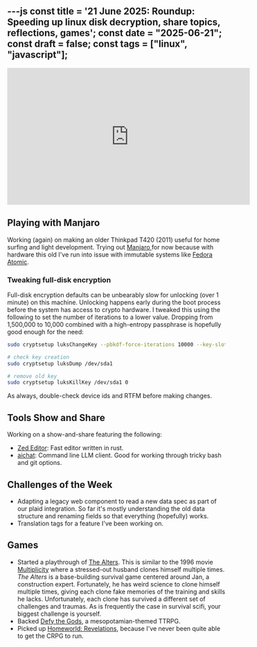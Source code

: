 ---js
const title = '21 June 2025: Roundup: Speeding up linux disk decryption, share topics, reflections, games';
const date = "2025-06-21";
const draft = false;
const tags = ["linux", "javascript"];
---

<iframe width="560" height="315" src="https://www.youtube.com/embed/0FyLcHxbSRk?si=qAEMAohBM02byDmk" title="YouTube video player" frameborder="0" allow="accelerometer; autoplay; clipboard-write; encrypted-media; gyroscope; picture-in-picture; web-share" referrerpolicy="strict-origin-when-cross-origin" allowfullscreen></iframe>

## Playing with Manjaro

Working (again) on making an older Thinkpad T420 (2011) useful for home surfing and light development. Trying out [ Manjaro ](https://manjaro.org/) for now because with hardware this old I've run into issue with immutable systems like [Fedora Atomic](https://fedoraproject.org/atomic-desktops/).

### Tweaking full-disk encryption

Full-disk encryption defaults can be unbearably slow for unlocking (over 1 minute) on this machine. Unlocking happens early during the boot process before the system has access to crypto hardware. I tweaked this using the following to set the number of iterations to a lower value. Dropping from 1,500,000 to 10,000 combined with a high-entropy passphrase is hopefully good enough for the need:


````bash
sudo cryptsetup luksChangeKey --pbkdf-force-iterations 10000 --key-slot 0 /dev/sda1

# check key creation
sudo cryptsetup luksDump /dev/sda1

# remove old key
sudo cryptsetup luksKillKey /dev/sda1 0
````

As always, double-check device ids and RTFM before making changes.



## Tools Show and Share

Working on a show-and-share featuring the following:

- [Zed Editor](https://zed.dev/): Fast editor written in rust.
- [aichat](https://github.com/sigoden/aichat): Command line LLM client. Good for working through tricky bash and git options.

## Challenges of the Week

- Adapting a legacy web component to read a new data spec as part of our plaid integration. So far it's mostly understanding the old data structure and renaming fields so that everything (hopefully) works.
- Translation tags for a feature I've been working on.

## Games

- Started a playthrough of [The Alters](https://altersthegame.com/). This is similar to the 1996 movie [Multiplicity](https://www.imdb.com/title/tt0117108/) where a stressed-out husband clones himself multiple times. *The Alters* is a base-building survival game centered around Jan, a construction expert. Fortunately, he has weird science to clone himself multiple times, giving each clone fake memories of the training and skills he lacks. Unfortunately, each clone has survived a different set of challenges and traumas. As is frequently the case in survival scifi, your biggest challenge is yourself.
- Backed [Defy the Gods](https://www.kickstarter.com/projects/hecticelectron/defy-the-gods-rpg), a mesopotamian-themed TTRPG.
- Picked up [Homeworld: Revelations](https://modiphius.net/en-us/pages/homeworld), because I've never been quite able to get the CRPG to run.
